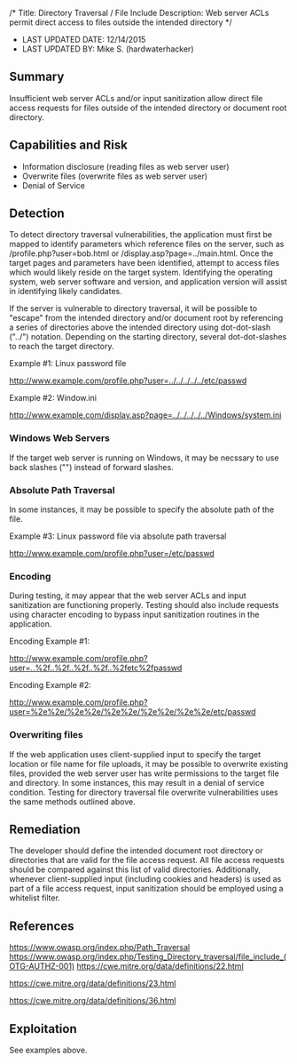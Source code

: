 /*
Title: Directory Traversal / File Include
Description: Web server ACLs permit direct access to files outside the intended directory
*/

- LAST UPDATED DATE: 12/14/2015
- LAST UPDATED BY: Mike S. (hardwaterhacker) 

## Summary

Insufficient web server ACLs and/or input sanitization allow direct file access requests for files outside of the
intended directory or document root directory.

## Capabilities and Risk

- Information disclosure (reading files as web server user)
- Overwrite files (overwrite files as web server user)
- Denial of Service

## Detection

To detect directory traversal vulnerabilities, the application must first be mapped to identify parameters which
reference files on the server, such as /profile.php?user=bob.html or /display.asp?page=../main.html.  Once the target
pages and parameters have been identified, attempt to access files which would likely reside on the target system.
Identifying the operating system, web server software and version, and application version will assist in identifying
likely candidates.

If the server is vulnerable to directory traversal, it will be possible to "escape" from the
intended directory and/or document root by referencing a series of directories above the intended directory using
dot-dot-slash ("../") notation.  Depending on the starting directory, several dot-dot-slashes to reach the target
directory.

Example #1: Linux password file

http://www.example.com/profile.php?user=../../../../../etc/passwd

Example #2: Window.ini

http://www.example.com/display.asp?page=../../../../../Windows/system.ini

### Windows Web Servers

If the target web server is running on Windows, it may be necssary to use back slashes ("\") instead of forward slashes.

### Absolute Path Traversal

In some instances, it may be possible to specify the absolute path of the file.

Example #3: Linux password file via absolute path traversal

http://www.example.com/profile.php?user=/etc/passwd

### Encoding

During testing, it may appear that the web server ACLs and input sanitization are functioning properly.  Testing should
also include requests using character encoding to bypass input sanitization routines in the application.

Encoding Example #1:

http://www.example.com/profile.php?user=..%2f..%2f..%2f..%2f..%2fetc%2fpasswd

Encoding Example #2:

http://www.example.com/profile.php?user=%2e%2e/%2e%2e/%2e%2e/%2e%2e/%2e%2e/etc/passwd

### Overwriting files

If the web application uses client-supplied input to specify the target location or file name for file uploads, it may
be possible to overwrite existing files, provided the web server user has write permissions to the target file and
directory.  In some instances, this may result in a denial of service condition.  Testing for directory traversal file
overwrite vulnerabilities uses the same methods outlined above.

## Remediation

The developer should define the intended document root directory or directories that are valid for the file access
request.  All file access requests should be compared against this list of valid directories.  Additionally, whenever
client-supplied input (including cookies and headers) is used as part of a file access request, input sanitization
should be employed using a whitelist filter.

## References

https://www.owasp.org/index.php/Path_Traversal
https://www.owasp.org/index.php/Testing_Directory_traversal/file_include_(OTG-AUTHZ-001)
https://cwe.mitre.org/data/definitions/22.html

https://cwe.mitre.org/data/definitions/23.html

https://cwe.mitre.org/data/definitions/36.html

## Exploitation

See examples above.
```
```
